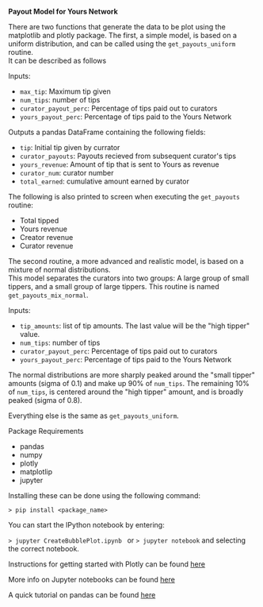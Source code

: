 **Payout Model for Yours Network**

There are two functions that generate the data to be plot using the matplotlib and plotly package.  The first, 
a simple model, is based on a uniform distribution, and can be called using the `get_payouts_uniform` routine.  
It can be described as follows

Inputs:
- `max_tip`: Maximum tip given
- `num_tips`: number of tips
- `curator_payout_perc`: Percentage of tips paid out to curators
- `yours_payout_perc`: Percentage of tips paid to the Yours Network

Outputs a pandas DataFrame containing the following fields:
- `tip`: Initial tip given by currator
- `curator_payouts`: Payouts recieved from subsequent curator's tips
- `yours_revenue`: Amount of tip that is sent to Yours as revenue
- `curator_num`: curator number
- `total_earned`: cumulative amount earned by curator

The following is also printed to screen when executing the `get_payouts` routine:
- Total tipped
- Yours revenue
- Creator revenue
- Curator revenue

The second routine, a more advanced and realistic model, is based on a mixture of normal distributions.  
This model separates the curators into two groups:  A large group of small tippers, and a small group of large tippers.
This routine is named `get_payouts_mix_normal`.

Inputs:
- `tip_amounts`: list of tip amounts.  The last value will be the "high tipper" value.
- `num_tips`: number of tips
- `curator_payout_perc`: Percentage of tips paid out to curators
- `yours_payout_perc`: Percentage of tips paid to the Yours Network

The normal distributions are more sharply peaked around the "small tipper" amounts (sigma of 0.1) and make up 90% of
`num_tips`.  The remaining 10% of `num_tips`, is centered around the "high tipper" amount, and is broadly peaked 
(sigma of 0.8).

Everything else is the same as `get_payouts_uniform`. 

Package Requirements
- pandas
- numpy
- plotly
- matplotlip
- jupyter

Installing these can be done using the following command:

`> pip install <package_name>`

You can start the IPython notebook by entering:

`> jupyter CreateBubblePlot.ipynb ` or `> jupyter notebook` and selecting the correct notebook. 

Instructions for getting started with Plotly can be found [here](https://plot.ly/python/getting-started/)

More info on Jupyter notebooks can be found [here](https://jupyter-notebook-beginner-guide.readthedocs.org/en/latest/)

A quick tutorial on pandas can be found [here](http://pandas.pydata.org/pandas-docs/stable/10min.html)

